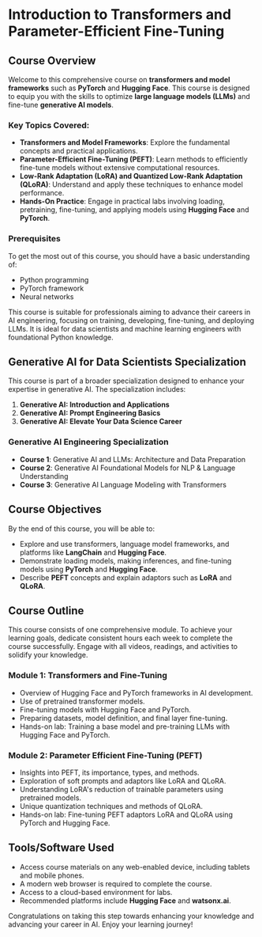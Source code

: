 # Introduction to Transformers and Parameter-Efficient Fine-Tuning

## Course Overview

Welcome to this comprehensive course on **transformers and model frameworks** such as **PyTorch** and **Hugging Face**. This course is designed to equip you with the skills to optimize **large language models (LLMs)** and fine-tune **generative AI models**.

### Key Topics Covered:

- **Transformers and Model Frameworks**: Explore the fundamental concepts and practical applications.
- **Parameter-Efficient Fine-Tuning (PEFT)**: Learn methods to efficiently fine-tune models without extensive computational resources.
- **Low-Rank Adaptation (LoRA) and Quantized Low-Rank Adaptation (QLoRA)**: Understand and apply these techniques to enhance model performance.
- **Hands-On Practice**: Engage in practical labs involving loading, pretraining, fine-tuning, and applying models using **Hugging Face** and **PyTorch**.

### Prerequisites

To get the most out of this course, you should have a basic understanding of:

- Python programming
- PyTorch framework
- Neural networks

This course is suitable for professionals aiming to advance their careers in AI engineering, focusing on training, developing, fine-tuning, and deploying LLMs. It is ideal for data scientists and machine learning engineers with foundational Python knowledge.

## Generative AI for Data Scientists Specialization

This course is part of a broader specialization designed to enhance your expertise in generative AI. The specialization includes:

1. **Generative AI: Introduction and Applications**
2. **Generative AI: Prompt Engineering Basics**
3. **Generative AI: Elevate Your Data Science Career**

### Generative AI Engineering Specialization

- **Course 1**: Generative AI and LLMs: Architecture and Data Preparation
- **Course 2**: Generative AI Foundational Models for NLP & Language Understanding
- **Course 3**: Generative AI Language Modeling with Transformers

## Course Objectives

By the end of this course, you will be able to:

- Explore and use transformers, language model frameworks, and platforms like **LangChain** and **Hugging Face**.
- Demonstrate loading models, making inferences, and fine-tuning models using **PyTorch** and **Hugging Face**.
- Describe **PEFT** concepts and explain adaptors such as **LoRA** and **QLoRA**.

## Course Outline

This course consists of one comprehensive module. To achieve your learning goals, dedicate consistent hours each week to complete the course successfully. Engage with all videos, readings, and activities to solidify your knowledge.

### Module 1: Transformers and Fine-Tuning

- Overview of Hugging Face and PyTorch frameworks in AI development.
- Use of pretrained transformer models.
- Fine-tuning models with Hugging Face and PyTorch.
- Preparing datasets, model definition, and final layer fine-tuning.
- Hands-on lab: Training a base model and pre-training LLMs with Hugging Face and PyTorch.

### Module 2: Parameter Efficient Fine-Tuning (PEFT)

- Insights into PEFT, its importance, types, and methods.
- Exploration of soft prompts and adaptors like LoRA and QLoRA.
- Understanding LoRA's reduction of trainable parameters using pretrained models.
- Unique quantization techniques and methods of QLoRA.
- Hands-on lab: Fine-tuning PEFT adaptors LoRA and QLoRA using PyTorch and Hugging Face.

## Tools/Software Used

- Access course materials on any web-enabled device, including tablets and mobile phones.
- A modern web browser is required to complete the course.
- Access to a cloud-based environment for labs.
- Recommended platforms include **Hugging Face** and **watsonx.ai**.

Congratulations on taking this step towards enhancing your knowledge and advancing your career in AI. Enjoy your learning journey!